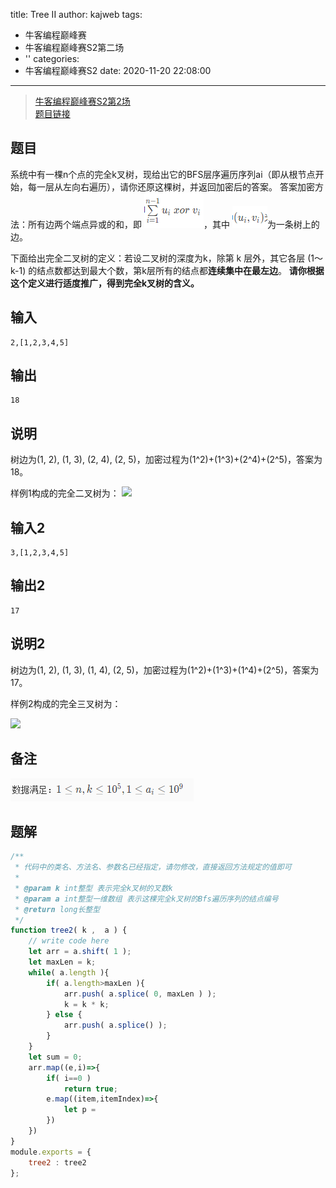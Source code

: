title: Tree II
author: kajweb
tags:
  - 牛客编程巅峰赛
  - 牛客编程巅峰赛S2第二场
  - ''
categories:
  - 牛客编程巅峰赛S2
date: 2020-11-20 22:08:00
---
> [牛客编程巅峰赛S2第2场](https://ac.nowcoder.com/acm/contest/9223)  
[题目链接](https://ac.nowcoder.com/acm/contest/9223/C)

## 题目
系统中有一棵n个点的完全k叉树，现给出它的BFS层序遍历序列ai（即从根节点开始，每一层从左向右遍历），请你还原这棵树，并返回加密后的答案。
答案加密方法：所有边两个端点异或的和，即
![upload successful](/images/pasted-1.png)，其中
![upload successful](/images/pasted-2.png)为一条树上的边。

下面给出完全二叉树的定义：若设二叉树的深度为k，除第 k 层外，其它各层 (1～k-1) 的结点数都达到最大个数，第k层所有的结点都**连续集中在最左边**。
**请你根据这个定义进行适度推广，得到完全k叉树的含义。**

## 输入
```
2,[1,2,3,4,5]
```

## 输出
```
18
```

## 说明
树边为(1, 2), (1, 3), (2, 4), (2, 5)，加密过程为(1^2)+(1^3)+(2^4)+(2^5)，答案为18。

样例1构成的完全二叉树为：
![](https://uploadfiles.nowcoder.com/images/20200527/329682_1590557746727_4A47A0DB6E60853DEDFCFDF08A5CA249)

## 输入2
```
3,[1,2,3,4,5]
```

## 输出2
```
17
```

## 说明2
树边为(1, 2), (1, 3), (1, 4), (2, 5)，加密过程为(1^2)+(1^3)+(1^4)+(2^5)，答案为17。

样例2构成的完全三叉树为：

![](https://uploadfiles.nowcoder.com/images/20200528/329682_1590638604746_10FB15C77258A991B0028080A64FB42D)

## 备注
![upload successful](/images/pasted-3.png)

## 题解
```js
/**
 * 代码中的类名、方法名、参数名已经指定，请勿修改，直接返回方法规定的值即可
 * 
 * @param k int整型 表示完全k叉树的叉数k
 * @param a int整型一维数组 表示这棵完全k叉树的Bfs遍历序列的结点编号
 * @return long长整型
 */
function tree2( k ,  a ) {
    // write code here
    let arr = a.shift( 1 );
    let maxLen = k;
    while( a.length ){
        if( a.length>maxLen ){
            arr.push( a.splice( 0, maxLen ) );
            k = k * k;
        } else {
            arr.push( a.splice() );
        }
    }
    let sum = 0;
    arr.map((e,i)=>{
        if( i==0 )
            return true;
        e.map((item,itemIndex)=>{
            let p = 
        })
    })
}
module.exports = {
    tree2 : tree2
};
```